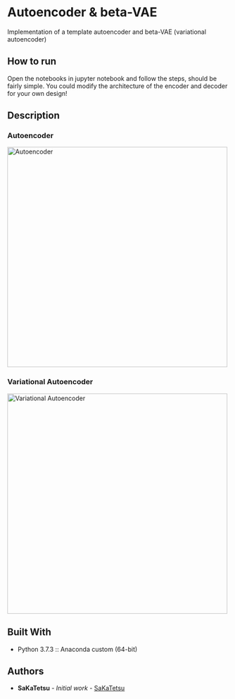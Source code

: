 # Autoencoder & beta-VAE
Implementation of a template autoencoder and beta-VAE (variational autoencoder)

## How to run

Open the notebooks in jupyter notebook and follow the steps, should be fairly simple.
You could modify the architecture of the encoder and decoder for your own design!

## Description

### Autoencoder

<img src="AE.png" alt="Autoencoder" height="500"/>

### Variational Autoencoder

<img src="VAE.png" alt="Variational Autoencoder" height="500"/>


## Built With

* Python 3.7.3 :: Anaconda custom (64-bit)

## Authors

* **SaKaTetsu** - *Initial work* - [SaKaTetsu](https://github.com/SaKaTetsu)